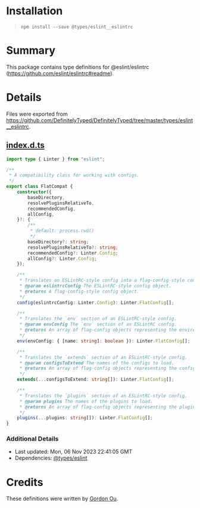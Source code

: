 # Installation
> `npm install --save @types/eslint__eslintrc`

# Summary
This package contains type definitions for @eslint/eslintrc (https://github.com/eslint/eslintrc#readme).

# Details
Files were exported from https://github.com/DefinitelyTyped/DefinitelyTyped/tree/master/types/eslint__eslintrc.
## [index.d.ts](https://github.com/DefinitelyTyped/DefinitelyTyped/tree/master/types/eslint__eslintrc/index.d.ts)
````ts
import type { Linter } from "eslint";

/**
 * A compatibility class for working with configs.
 */
export class FlatCompat {
    constructor({
        baseDirectory,
        resolvePluginsRelativeTo,
        recommendedConfig,
        allConfig,
    }?: {
        /**
         * default: process.cwd()
         */
        baseDirectory?: string;
        resolvePluginsRelativeTo?: string;
        recommendedConfig?: Linter.Config;
        allConfig?: Linter.Config;
    });

    /**
     * Translates an ESLintRC-style config into a flag-config-style config.
     * @param eslintrcConfig The ESLintRC-style config object.
     * @returns A flag-config-style config object.
     */
    config(eslintrcConfig: Linter.Config): Linter.FlatConfig[];

    /**
     * Translates the `env` section of an ESLintRC-style config.
     * @param envConfig The `env` section of an ESLintRC config.
     * @returns An array of flag-config objects representing the environments.
     */
    env(envConfig: { [name: string]: boolean }): Linter.FlatConfig[];

    /**
     * Translates the `extends` section of an ESLintRC-style config.
     * @param configsToExtend The names of the configs to load.
     * @returns An array of flag-config objects representing the config.
     */
    extends(...configsToExtend: string[]): Linter.FlatConfig[];

    /**
     * Translates the `plugins` section of an ESLintRC-style config.
     * @param plugins The names of the plugins to load.
     * @returns An array of flag-config objects representing the plugins.
     */
    plugins(...plugins: string[]): Linter.FlatConfig[];
}

````

### Additional Details
 * Last updated: Mon, 06 Nov 2023 22:41:05 GMT
 * Dependencies: [@types/eslint](https://npmjs.com/package/@types/eslint)

# Credits
These definitions were written by [Gordon Ou](https://github.com/gdlol).
